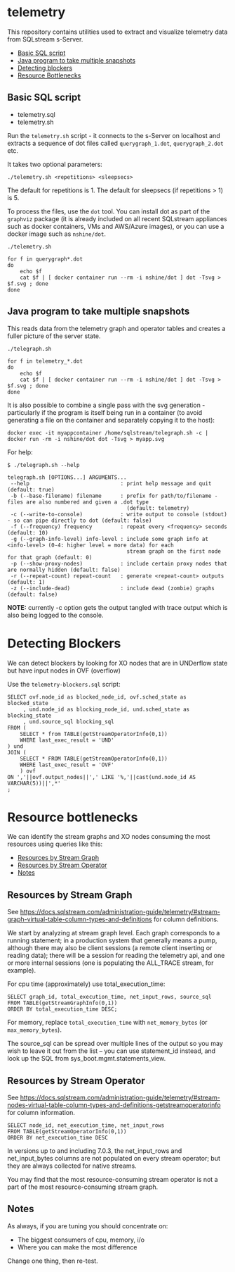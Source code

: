 # telemetry

This repository contains utilities used to extract and visualize telemetry data from SQLstream s-Server.
* [Basic SQL script](#basic-sql-script)
* [Java program to take multiple snapshots](#java-program-to-take-multiple-snapshots)
* [Detecting blockers](#detecting-blockers)
* [Resource Bottlenecks](#resource-bottlenecks)

## Basic SQL script

* telemetry.sql
* telemetry.sh

Run the `telemetry.sh` script - it connects to the s-Server on localhost and extracts a sequence of dot files called `querygraph_1.dot`, `querygraph_2.dot` etc.

It takes two optional parameters:

```
./telemetry.sh <repetitions> <sleepsecs>
```
The default for repetitions is 1. The default for sleepsecs (if repetitions > 1) is 5.

To process the files, use the `dot` tool. You can install dot as part of the `graphviz` package (it is already included on all recent SQLstream appliances such as docker containers, VMs and AWS/Azure images), or you can use a docker image such as `nshine/dot`.

```
./telemetry.sh

for f in querygraph*.dot
do
    echo $f
    cat $f | [ docker container run --rm -i nshine/dot ] dot -Tsvg > $f.svg ; done 
done
```

## Java program to take multiple snapshots

This reads data from the telemetry graph and operator tables and creates a fuller picture of the server state.

```
./telegraph.sh

for f in telemetry_*.dot
do
    echo $f
    cat $f | [ docker container run --rm -i nshine/dot ] dot -Tsvg > $f.svg ; done 
done
```
It is also possible to combine a single pass with the svg generation - particularly if the program is itself being 
run in a container (to avoid generating a file on the container and separately copying it to the host):

```
docker exec -it myappcontainer /home/sqlstream/telegraph.sh -c | docker run -rm -i nshine/dot dot -Tsvg > myapp.svg
```


For help:
```
$ ./telegraph.sh --help

telegraph.sh [OPTIONS...] ARGUMENTS...
 --help                             : print help message and quit (default: true)
 -b (--base-filename) filename      : prefix for path/to/filename - files are also numbered and given a .dot type
                                      (default: telemetry)
 -c (--write-to-console)            : write output to console (stdout) - so can pipe directly to dot (default: false)
 -f (--frequency) frequency         : repeat every <frequency> seconds (default: 10)
 -g (--graph-info-level) info-level : include some graph info at <info-level> (0-4: higher level = more data) for each
                                      stream graph on the first node for that graph (default: 0)
 -p (--show-proxy-nodes)            : include certain proxy nodes that are normally hidden (default: false)
 -r (--repeat-count) repeat-count   : generate <repeat-count> outputs (default: 1)
 -z (--include-dead)                : include dead (zombie) graphs (default: false)
```

**NOTE:** currently -c option gets the output tangled with trace output which is also being logged to the console.


# Detecting Blockers

We can detect blockers by looking for XO nodes that are in UNDerflow state but have input nodes in OVF (overflow)

Use the `telemetry-blockers.sql` script:

```
SELECT ovf.node_id as blocked_node_id, ovf.sched_state as blocked_state
     , und.node_id as blocking_node_id, und.sched_state as blocking_state
     , und.source_sql blocking_sql
FROM (
    SELECT * from TABLE(getStreamOperatorInfo(0,1)) 
    WHERE last_exec_result = 'UND'
) und
JOIN (
    SELECT * FROM TABLE(getStreamOperatorInfo(0,1))
    WHERE last_exec_result = 'OVF'
    ) ovf
ON ','||ovf.output_nodes||',' LIKE '%,'||cast(und.node_id AS VARCHAR(5))||',*' 
;
```


# Resource bottlenecks

We can identify the stream graphs and XO nodes consuming the most resources using queries like this:

* [Resources by Stream Graph](#resources-by-stream-graph)
* [Resources by Stream Operator](#resources-by-stream-operator)
* [Notes](#notes)

## Resources by Stream Graph

See https://docs.sqlstream.com/administration-guide/telemetry/#stream-graph-virtual-table-column-types-and-definitions for column definitions.

We start by analyzing at stream graph level.  Each graph corresponds to a running statement; in a production system that generally means a pump, although there may also be client sessions (a remote client inserting or reading data); there will be a session for reading the telemetry api, and one or more internal sessions (one is populating the ALL_TRACE stream, for example).

For cpu time (approximately) use total_execution_time:
```
SELECT graph_id, total_execution_time, net_input_rows, source_sql
FROM TABLE(getStreamGraphInfo(0,1))
ORDER BY total_execution_time DESC;
```
For memory, replace `total_execution_time` with `net_memory_bytes` (or `max_memory_bytes`).

The source_sql can be spread over multiple lines of the output so you may wish to leave it out from the list – you can use statement_id instead, and look up the SQL from sys_boot.mgmt.statements_view.

## Resources by Stream Operator
See https://docs.sqlstream.com/administration-guide/telemetry/#stream-nodes-virtual-table-column-types-and-definitions-getstreamoperatorinfo for column information.
```
SELECT node_id, net_execution_time, net_input_rows
FROM TABLE(getStreamOperatorInfo(0,1))
ORDER BY net_execution_time DESC
```
In versions up to and including 7.0.3, the net_input_rows and net_input_bytes columns are not populated on every stream operator; but they are always collected for native streams.

You may find that the most resource-consuming stream operator is not a part of the most resource-consuming stream graph.


## Notes
As always, if you are tuning you should concentrate on:

* The biggest consumers of cpu, memory, i/o
* Where you can make the most difference

Change one thing, then re-test. 


